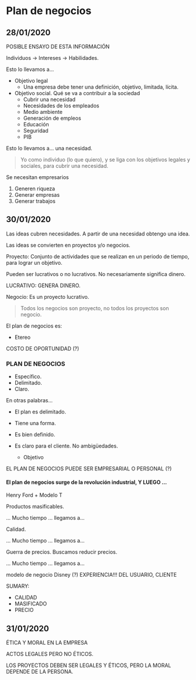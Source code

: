 # Plan de negocios
##	28/01/2020
POSIBLE ENSAYO DE ESTA INFORMACIÓN

Individuos \-\> Intereses \-\> Habilidades.

Esto lo llevamos a...

+ Objetivo legal
	+ Una empresa debe tener una definición, objetivo, limitada, lícita.
+ Objetivo social. Qué se va a contribuir a la sociedad
	+ Cubrir una necesidad
	+ Necesidades de los empleados
	+ Medio ambiente
	+ Generación de empleos
	+ Educación
	+ Seguridad
	+ PIB

Esto lo llevamos a... una necesidad.
	
> Yo como individuo (lo que quiero), y se liga con los objetivos legales y sociales, para cubrir una necesidad.

Se necesitan empresarios
1. Generen riqueza
2. Generar empresas
3. Generar trabajos

## 30/01/2020
Las ideas cubren necesidades. A partir de una necesidad obtengo una idea.

Las ideas se convierten en proyectos y/o negocios.

Proyecto: Conjunto de actividades que se realizan en un periodo de tiempo, para lograr un objetivo.

Pueden ser lucrativos o no lucrativos. No necesariamente significa dinero.

LUCRATIVO: GENERA DINERO.

Negocio: Es un proyecto lucrativo.

> Todos los negocios son proyecto, no todos los proyectos son negocio.

El plan de negocios es:
+ Etereo

COSTO DE OPORTUNIDAD (?)

### PLAN DE NEGOCIOS
+ Específico.
+ Delimitado.
+ Claro.

En otras palabras... 
+ El plan es delimitado.
+ Tiene una forma.
+ Es bien definido.
+ Es claro para el cliente. No ambigüedades.

	+ Objetivo
	
EL PLAN DE NEGOCIOS PUEDE SER EMPRESARIAL O PERSONAL \(?\)

#### El plan de negocios surge de la revolución industrial, Y LUEGO ...

Henry Ford
	+ Modelo T
	
Productos masificables.

... Mucho tiempo ... llegamos a...

Calidad.

... Mucho tiempo ... llegamos a...

Guerra de precios.
Buscamos reducir precios.

... Mucho tiempo ... llegamos a...

modelo de negocio Disney \(?\)
EXPERIENCIA!!! DEL USUARIO, CLIENTE

SUMARY:
+ CALIDAD
+ MASIFICADO
+ PRECIO

## 31/01/2020
ÉTICA Y MORAL EN LA EMPRESA

ACTOS LEGALES PERO NO ÉTICOS.

LOS PROYECTOS DEBEN SER LEGALES Y ÉTICOS, PERO LA MORAL DEPENDE DE LA PERSONA.